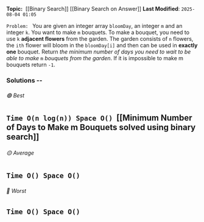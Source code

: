 **Topic:**  [[Binary Search]] [[Binary Search on Answer]]
**Last Modified**:  `2025-08-04 01:05`

`Problem: `
You are given an integer array `bloomDay`, an integer `m` and an integer `k`.
You want to make `m` bouquets. To make a bouquet, you need to use `k` **adjacent flowers** from the garden.
The garden consists of `n` flowers, the `ith` flower will bloom in the `bloomDay[i]` and then can be used in **exactly one** bouquet.
Return _the minimum number of days you need to wait to be able to make_ `m` _bouquets from the garden_. If it is impossible to make m bouquets return `-1`.
### Solutions -- 

###### 🟢 Best
 `Time O(n log(n)) Space O()`  [[Minimum Number of Days to Make m Bouquets solved using binary search]]
----------------------------------------------------------------------------------------------
###### 🟡 Average
 `Time O() Space O()` 
----------------------------------------------------------------------------------------------
###### 🔴 Worst
 `Time O() Space O()` 
----------------------------------------------------------------------------------------------